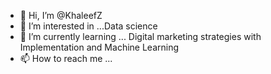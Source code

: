 - 👋 Hi, I’m @KhaleefZ
- 👀 I’m interested in ...Data science 
- 🌱 I’m currently learning ... Digital marketing strategies with Implementation and Machine Learning
- 📫 How to reach me ... 



<!---
KhaleefZ/KhaleefZ is a ✨ special ✨ repository because its `README.md` (this file) appears on your GitHub profile.
You can click the Preview link to take a look at your changes.
--->
